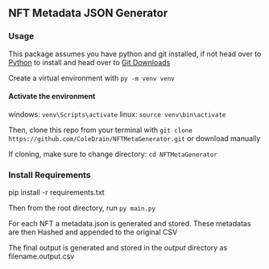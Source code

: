 ## NFT Metadata JSON Generator

### Usage

This package assumes you have python and git installed, if not head over to [Python](python.org) to install
and head over to [Git Downloads](https://git-scm.com/downloads)

Create a virtual environment with `py -m venv venv`

#### Activate the environment

windows: `venv\Scripts\activate`
linux: `source venv\bin\activate`


Then, clone this repo from your terminal with `git clone https://github.com/ColeDrain/NFTMetaGenerator.git` or download manually

If cloning, make sure to change directory: `cd NFTMetaGenerator`

### Install Requirements
pip install -r requirements.txt

Then from the root directory, run `py main.py`

For each NFT a metadata.json is generated and stored.
These metadatas are then Hashed and appended to the original CSV

The final output is generated and stored in the _output_ directory as filename.output.csv
